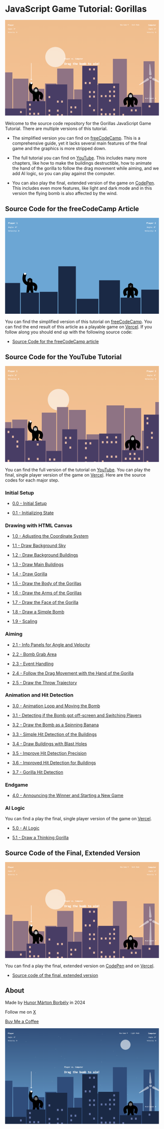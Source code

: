 # JavaScript Game Tutorial: Gorillas

[![YouTube Tutorial: Gorillas](<./Screenshot - light.png>)](https://www.youtube.com/watch?v=2q5EufbUEQk)

Welcome to the source code repository for the Gorillas JavaScript Game Tutorial. There are multiple versions of this tutorial.

- The simplified version you can find on [freeCodeCamp](https://www.freecodecamp.org/news/p/02ec8874-f2ef-476f-bb22-749dfce823d0/). This is a comprehensive guide, yet it lacks several main features of the final game and the graphics is more stripped down.

- The full tutorial you can find on [YouTube](https://www.youtube.com/watch?v=2q5EufbUEQk). This includes many more chapters, like how to make the buildings destructible, how to animate the hand of the gorilla to follow the drag movement while aiming, and we add AI logic, so you can play against the computer.

- You can also play the final, extended version of the game on [CodePen](https://codepen.io/HunorMarton/full/jOJZqvp). This includes even more features, like light and dark mode and in this version the flying bomb is also affected by the wind.

## Source Code for the freeCodeCamp Article

[![freeCodeCamp Tutorial: Gorillas](<./Screenshot - freeCodeCamp.png>)](https://www.freecodecamp.org/news/p/02ec8874-f2ef-476f-bb22-749dfce823d0/)

You can find the simplified version of this tutorial on [freeCodeCamp](https://www.freecodecamp.org/news/p/02ec8874-f2ef-476f-bb22-749dfce823d0/). You can find the end result of this article as a playable game on [Vercel](https://gorillas-freecodecamp.vercel.app/). If you follow along you should end up with the following source code:

- [Source Code for the freeCodeCamp article](<./source-code-for-the-freeCodeCamp-article>)

## Source Code for the YouTube Tutorial

[![YouTube Tutorial: Gorillas](<./Screenshot - YouTube.png>)](https://www.youtube.com/watch?v=2q5EufbUEQk)

You can find the full version of the tutorial on [YouTube](https://www.youtube.com/watch?v=2q5EufbUEQk). You can play the final, single player version of the game on [Vercel](https://gorillas-tutorial.vercel.app/). Here are the source codes for each major step.

### Initial Setup

- [0.0 - Initial Setup](<./source-code-for-the-youtube-tutorial/0.0 - initial>)

- [0.1 - Initializing State](<./source-code-for-the-youtube-tutorial/0.1 - Initializing State>)

### Drawing with HTML Canvas

- [1.0 - Adjusting the Coordinate System](<./source-code-for-the-youtube-tutorial/1.0 - Drawing>)

- [1.1 - Draw Background Sky](<./source-code-for-the-youtube-tutorial/1.1 - Draw Background Sky>)

- [1.2 - Draw Background Buildings](<./source-code-for-the-youtube-tutorial/1.2 - Draw Background Buildings>)

- [1.3 - Draw Main Buildings](<./source-code-for-the-youtube-tutorial/1.3 - Draw Main Buildings>)

- [1.4 - Draw Gorilla](<./source-code-for-the-youtube-tutorial/1.4 - Draw Gorilla>)

- [1.5 - Draw the Body of the Gorillas](<./source-code-for-the-youtube-tutorial/1.5 - Draw the Body of the Gorillas>)

- [1.6 - Draw the Arms of the Gorillas](<./source-code-for-the-youtube-tutorial/1.6 - Draw the Arms of the Gorillas>)

- [1.7 - Draw the Face of the Gorilla](<./source-code-for-the-youtube-tutorial/1.7 - Draw the Face of the Gorilla>)

- [1.8 - Draw a Simple Bomb](<./source-code-for-the-youtube-tutorial/1.8 - Draw a Simple Bomb>)

- [1.9 - Scaling](<./source-code-for-the-youtube-tutorial/1.9 - Scaling>)

### Aiming

- [2.1 - Info Panels for Angle and Velocity](<./source-code-for-the-youtube-tutorial/2.1 - Info Panels for Angle and Velocity>)

- [2.2 - Bomb Grab Area](<./source-code-for-the-youtube-tutorial/2.2 - Bomb Grab Area>)

- [2.3 - Event Handling](<./source-code-for-the-youtube-tutorial/2.3 - Event Handling>)

- [2.4 - Follow the Drag Movement with the Hand of the Gorilla](<./source-code-for-the-youtube-tutorial/2.4 - Follow the Drag Movement with the Hand of the Gorilla>)

- [2.5 - Draw the Throw Trajectory](<./source-code-for-the-youtube-tutorial/2.5 - Draw the Throw Trajectory>)

### Animation and Hit Detection

- [3.0 - Animation Loop and Moving the Bomb](<./source-code-for-the-youtube-tutorial/3.0 - Animation Loop and Moving the Bomb>)

- [3.1 - Detecting if the Bomb got off-screen and Switching Players](<./source-code-for-the-youtube-tutorial/3.1 - Detecting if the Bomb got off-screen and Switching Players>)

- [3.2 - Draw the Bomb as a Spinning Banana](<./source-code-for-the-youtube-tutorial/3.2 - Draw the Bomb as a Spinning Banana>)

- [3.3 - Simple Hit Detection of the Buildings](<./source-code-for-the-youtube-tutorial/3.3 - Simple Hit Detection of the Buildings>)

- [3.4 - Draw Buildings with Blast Holes](<./source-code-for-the-youtube-tutorial/3.4 - Draw Buildings with Blast Holes>)

- [3.5 - Improve Hit Detection Precision](<./source-code-for-the-youtube-tutorial/3.5 - Improve Hit Detection Precision>)

- [3.6 - Improved Hit Detection for Buildings](<./source-code-for-the-youtube-tutorial/3.6 - Improved Hit Detection for Buildings>)

- [3.7 - Gorilla Hit Detection](<./source-code-for-the-youtube-tutorial/3.7 - Gorilla Hit Detection>)

### Endgame

- [4.0 - Announcing the Winner and Starting a New Game](<./source-code-for-the-youtube-tutorial/4.0 - Announcing the Winner and New Game>)

### AI Logic

You can find a play the final, single player version of the game on [Vercel](https://gorillas-tutorial.vercel.app/).

- [5.0 - AI Logic](<./source-code-for-the-youtube-tutorial/5.0 - AI Logic>)

- [5.1 - Draw a Thinking Gorilla](<./source-code-for-the-youtube-tutorial/5.1 - Draw a Thinking Gorilla>)

## Source Code of the Final, Extended Version

[![YouTube Tutorial: Gorillas](<./Screenshot - light.png>)](https://www.youtube.com/watch?v=2q5EufbUEQk)

You can find a play the final, extended version on [CodePen](https://codepen.io/HunorMarton/full/jOJZqvp) and on [Vercel](https://gorillas-game.vercel.app/).

- [Source code of the final, extended version](https://github.com/HunorMarton/gorillas)

## About

Made by [Hunor Márton Borbély](https://bio.link/hunor) in 2024

Follow me on [X](https://twitter.com/HunorBorbely)

[Buy Me a Coffee](www.buymeacoffee.com/hunor)

[![YouTube Tutorial: Gorillas](<./Screenshot - dark.png>)](https://www.youtube.com/watch?v=YOUTUBE_VIDEO_ID_HERE)
